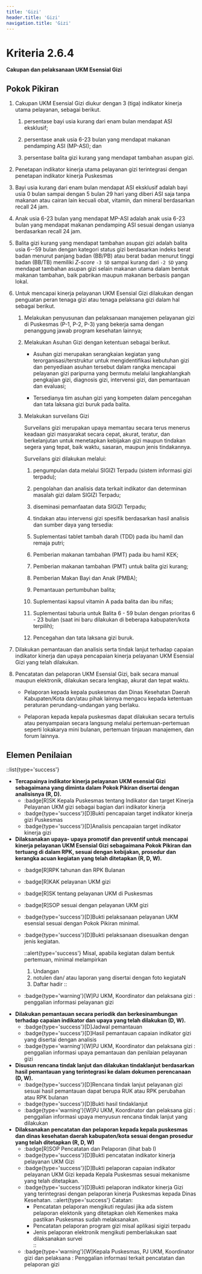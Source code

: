 ```yaml
---
title: 'Gizi'
header.title: 'Gizi'
navigation.title: 'Gizi'
---
```


# Kriteria 2.6.4 
**Cakupan dan pelaksanaan UKM Esensial Gizi** 
## Pokok Pikiran 

1. Cakupan UKM Esensial Gizi diukur dengan 3 (tiga) indikator kinerja utama pelayanan, sebagai berikut. 

   1. persentase bayi usia kurang dari enam bulan mendapat ASI eksklusif; 

   2. persentase anak usia 6-23 bulan yang mendapat makanan pendamping ASI (MP-ASI); dan 

   3. persentase 	balita gizi 	kurang 	yang mendapat tambahan asupan gizi. 

2. Penetapan indikator kinerja utama pelayanan gizi terintegrasi dengan penetapan indikator kinerja Puskesmas 

3. Bayi usia kurang dari enam bulan mendapat ASI eksklusif adalah bayi usia 0 bulan sampai dengan 5 bulan 29 hari yang diberi ASI saja tanpa makanan atau cairan lain kecuali obat, vitamin, dan mineral berdasarkan recall 24 jam. 

4. Anak usia 6-23 bulan yang mendapat MP-ASI adalah anak usia 6-23 bulan yang mendapat makanan pendamping ASI sesuai dengan usianya berdasarkan recall 24 jam. 

5. Balita gizi kurang yang mendapat tambahan asupan  gizi adalah balita usia 6--59 bulan dengan kategori status gizi berdasarkan indeks berat badan menurut panjang badan (BB/PB) atau berat badan menurut tinggi badan (BB/TB) memiliki *Z-score* `-3 SD` sampai kurang dari `-2 SD` yang mendapat tambahan  asupan  gizi selain makanan utama dalam bentuk makanan tambahan, baik pabrikan maupun makanan berbasis pangan lokal. 

6. Untuk mencapai kinerja pelayanan UKM Esensial Gizi dilakukan dengan penguatan peran tenaga gizi atau tenaga pelaksana gizi dalam hal sebagai berikut. 

   1. Melakukan penyusunan dan pelaksanaan manajemen pelayanan gizi di Puskesmas (P-1, P-2, P-3) yang bekerja sama dengan penanggung jawab program kesehatan lainnya; 

   2. Melakukan Asuhan 	Gizi dengan 	ketentuan sebagai berikut. 

       - Asuhan gizi merupakan serangkaian kegiatan yang terorganisasi/terstruktur untuk mengidentifikasi kebutuhan gizi dan penyediaan asuhan tersebut dalam rangka mencapai pelayanan gizi paripurna yang bermutu melalui langkahlangkah pengkajian gizi, diagnosis gizi, intervensi gizi, dan pemantauan dan evaluasi; 

      - Tersedianya tim asuhan gizi yang kompeten dalam pencegahan dan tata laksana gizi buruk pada balita. 

   3. Melakukan surveilans Gizi 

      Surveilans gizi merupakan upaya memantau secara terus menerus keadaan gizi masyarakat secara cepat, akurat, teratur, dan berkelanjutan untuk menetapkan kebijakan gizi maupun tindakan segera yang tepat, baik waktu, sasaran, maupun jenis tindakannya. 

      Surveilans gizi dilakukan melalui: 

      1. pengumpulan data melalui SIGIZI Terpadu (sistem informasi gizi terpadu); 

      2. pengolahan dan analisis data terkait  indikator dan determinan masalah gizi dalam SIGIZI Terpadu; 

      3. diseminasi pemanfaatan data SIGIZI Terpadu; 

      4. tindakan atau intervensi gizi spesifik berdasarkan hasil analisis dan sumber daya yang tersedia: 

      5. Suplementasi tablet tambah darah (TDD) pada ibu hamil dan remaja putri; 

      6. Pemberian 	makanan 	tambahan (PMT) pada ibu hamil KEK; 

      7. Pemberian 	makanan 	tambahan (PMT) untuk balita gizi kurang; 

      8. Pemberian Makan Bayi dan Anak (PMBA); 

      9. Pemantauan pertumbuhan balita; 

      10. Suplementasi kapsul vitamin A pada balita dan ibu nifas; 

      11. Suplementasi taburia untuk Balita 6 - 59 bulan dengan prioritas 6 - 23 bulan (saat ini baru dilakukan di beberapa kabupaten/kota terpilih); 

      12. Pencegahan dan tata laksana gizi buruk. 

7. Dilakukan pemantauan dan analisis  serta  tindak lanjut terhadap capaian indikator kinerja dan upaya pencapaian kinerja pelayanan UKM Esensial Gizi yang telah dilakukan. 

8. Pencatatan dan pelaporan UKM Esensial Gizi, baik secara manual maupun elektronik, dilakukan secara lengkap, akurat dan tepat waktu. 

     - Pelaporan kepada kepala puskesmas dan Dinas Kesehatan Daerah Kabupaten/Kota dan/atau pihak lainnya mengacu kepada ketentuan peraturan perundang-undangan yang berlaku. 

     - Pelaporan kepada kepala puskesmas dapat dilakukan secara tertulis atau penyampaian secara langsung melalui pertemuan-pertemuan seperti lokakarya mini bulanan, pertemuan tinjauan manajemen, dan forum lainnya. 
## Elemen Penilaian 

::list{type='success'}
- **Tercapainya indikator kinerja pelayanan UKM esensial Gizi sebagaimana yang diminta dalam Pokok Pikiran disertai dengan analisisnya (R, D).**
  - :badge[R]SK Kepala Puskesmas tentang Indikator dan target Kinerja Pelayanan UKM gizi sebagai bagian dari indikator kinerja
  - :badge{type='success'}[D]Bukti pencapaian target indikator kinerja gizi Puskesmas
  - :badge{type='success'}[D]Analisis pencapaian target indikator kinerja gizi 
- **Dilaksanakan upaya- upaya promotif dan preventif untuk mencapai kinerja pelayanan UKM Esensial Gizi sebagaimana Pokok Pikiran dan tertuang di dalam RPK, sesuai dengan kebijakan, prosedur dan kerangka acuan kegiatan yang telah ditetapkan (R, D, W).** 
  - :badge[R]RPK tahunan dan RPK Bulanan 
  - :badge[R]KAK pelayanan UKM gizi 
  - :badge[R]SK tentang pelayanan UKM di Puskesmas 
  - :badge[R]SOP sesuai dengan pelayanan UKM gizi 
  - :badge{type='success'}[D]Bukti pelaksanaan pelayanan UKM esensial sesuai dengan Pokok Pikiran minimal. 
  - :badge{type='success'}[D]Bukti pelaksanaan disesuaikan dengan jenis kegiatan. 

    ::alert{type='success'}
    Misal, apabila kegiatan dalam bentuk pertemuan, minimal melampirkan 
      1. Undangan 
      2. notulen dan/ atau laporan yang disertai dengan foto kegiataN
      3. Daftar hadir
    ::
  - :badge{type='warning'}[W]PJ UKM, Koordinator dan pelaksana gizi : penggalian informasi pelayanan gizi  
- **Dilakukan pemantauan secara periodik dan berkesinambungan terhadap capaian indikator dan upaya yang telah dilakukan (D, W).**
  - :badge{type='success'}[D]Jadwal pemantauan 
  - :badge{type='success'}[D]Hasil pemantauan capaian indikator gizi yang disertai dengan analisis
  - :badge{type='warning'}[W]PJ UKM, Koordinator dan pelaksana gizi : penggalian informasi upaya pemantauan dan penilaian pelayanan gizi 
- **Disusun rencana tindak lanjut dan dilakukan tindaklanjut berdasarkan hasil pemantauan yang terintegrasi ke dalam dokumen perencanaan (D, W).**
  - :badge{type='success'}[D]Rencana tindak lanjut pelayanan gizi sesuai hasil pemantauan dapat berupa RUK atau RPK perubahan atau RPK bulanan
  - :badge{type='success'}[D]Bukti hasil tindaklanjut
  - :badge{type='warning'}[W]PJ UKM, Koordinator dan pelaksana gizi : penggalian informasi upaya menyusun rencana tindak lanjut yang dilakukan 
- **Dilaksanakan pencatatan dan pelaporan kepada kepala puskesmas dan dinas kesehatan daerah kabupaten/kota sesuai dengan prosedur yang telah ditetapkan (R, D, W)**
  - :badge[R]SOP Pencatatan dan Pelaporan (lihat bab I) 
  - :badge{type='success'}[D]Bukti pencatatan indikator kinerja pelayanan UKM Gizi 
  - :badge{type='success'}[D]Bukti pelaporan capaian indikator pelayanan UKM Gizi kepada Kepala Puskesmas sesuai mekanisme yang telah ditetapkan. 
  - :badge{type='success'}[D]Bukti pelaporan indikator kinerja Gizi yang terintegrasi dengan pelaporan kinerja Puskesmas kepada Dinas Kesehatan. 
    ::alert{type='success'}
    Catatan: 
    - Pencatatan pelaporan mengikuti regulasi jika ada sistem pelaporan elektonik yang ditetapkan oleh Kemenkes maka pastikan Puskesmas sudah melaksanakan. 
    - Pencatatan pelaporan program gizi misal aplikasi sigizi terpadu 
    - Jenis pelaporan elektronik mengikuti pemberlakukan saat dilaksanakan survei  
    ::
  - :badge{type='warning'}[W]Kepala Puskesmas, PJ UKM, Koordinator gizi dan pelaksana : Penggalian informasi terkait pencatatan dan pelaporan gizi  
